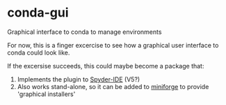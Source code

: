 # conda-gui
Graphical interface to conda to manage environments

For now, this is a finger excercise to see how a graphical user interface to conda could look like.

If the excersise succeeds, this could maybe become a package that:

   1. Implements the plugin to [Spyder-IDE](https://github.com/spyder-ide) (V5?)
   2. Also works stand-alone, so it can be added to [miniforge](https://github.com/conda-forge/miniforge) to provide 'graphical installers'
